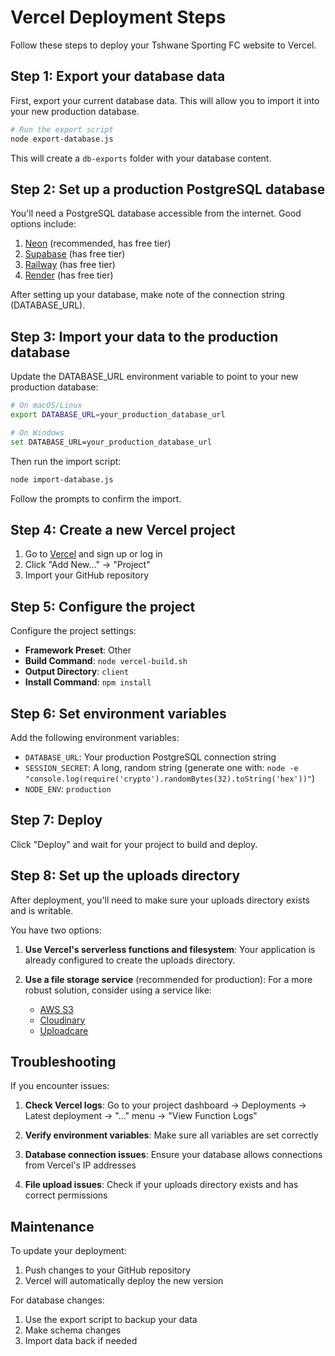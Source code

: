# Vercel Deployment Steps

Follow these steps to deploy your Tshwane Sporting FC website to Vercel.

## Step 1: Export your database data

First, export your current database data. This will allow you to import it into your new production database.

```bash
# Run the export script
node export-database.js
```

This will create a `db-exports` folder with your database content.

## Step 2: Set up a production PostgreSQL database

You'll need a PostgreSQL database accessible from the internet. Good options include:

1. [Neon](https://neon.tech) (recommended, has free tier)
2. [Supabase](https://supabase.com) (has free tier)
3. [Railway](https://railway.app) (has free tier)
4. [Render](https://render.com) (has free tier)

After setting up your database, make note of the connection string (DATABASE_URL).

## Step 3: Import your data to the production database

Update the DATABASE_URL environment variable to point to your new production database:

```bash
# On macOS/Linux
export DATABASE_URL=your_production_database_url

# On Windows
set DATABASE_URL=your_production_database_url
```

Then run the import script:

```bash
node import-database.js
```

Follow the prompts to confirm the import.

## Step 4: Create a new Vercel project

1. Go to [Vercel](https://vercel.com/) and sign up or log in
2. Click "Add New..." → "Project"
3. Import your GitHub repository

## Step 5: Configure the project

Configure the project settings:

- **Framework Preset**: Other
- **Build Command**: `node vercel-build.sh`
- **Output Directory**: `client`
- **Install Command**: `npm install`

## Step 6: Set environment variables

Add the following environment variables:

- `DATABASE_URL`: Your production PostgreSQL connection string
- `SESSION_SECRET`: A long, random string (generate one with: `node -e "console.log(require('crypto').randomBytes(32).toString('hex'))"`)
- `NODE_ENV`: `production`

## Step 7: Deploy

Click "Deploy" and wait for your project to build and deploy.

## Step 8: Set up the uploads directory

After deployment, you'll need to make sure your uploads directory exists and is writable. 

You have two options:

1. **Use Vercel's serverless functions and filesystem**:
   Your application is already configured to create the uploads directory.

2. **Use a file storage service** (recommended for production):
   For a more robust solution, consider using a service like:
   - [AWS S3](https://aws.amazon.com/s3/)
   - [Cloudinary](https://cloudinary.com/)
   - [Uploadcare](https://uploadcare.com/)

## Troubleshooting

If you encounter issues:

1. **Check Vercel logs**: Go to your project dashboard → Deployments → Latest deployment → "..." menu → "View Function Logs"

2. **Verify environment variables**: Make sure all variables are set correctly

3. **Database connection issues**: Ensure your database allows connections from Vercel's IP addresses

4. **File upload issues**: Check if your uploads directory exists and has correct permissions

## Maintenance

To update your deployment:

1. Push changes to your GitHub repository
2. Vercel will automatically deploy the new version

For database changes:

1. Use the export script to backup your data
2. Make schema changes
3. Import data back if needed